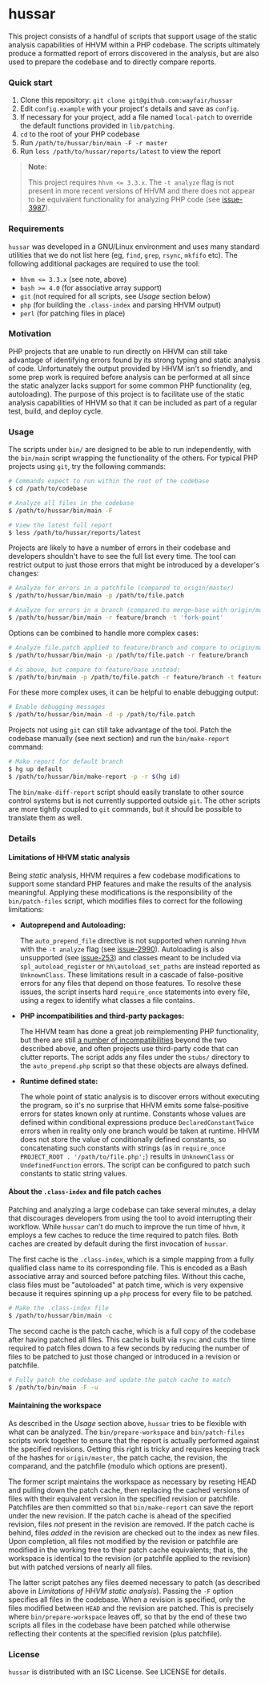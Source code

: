 # hussar

This project consists of a handful of scripts that support usage of the static
analysis capabilities of HHVM within a PHP codebase. The scripts ultimately
produce a formatted report of errors discovered in the analysis, but are also
used to prepare the codebase and to directly compare reports.


### Quick start

  1. Clone this repository: `git clone git@github.com:wayfair/hussar`
  2. Edit `config.example` with your project's details and save as `config`.
  3. If necessary for your project, add a file named `local-patch` to override
     the default functions provided in `lib/patching`.
  4. `cd` to the root of your PHP codebase
  5. Run `/path/to/hussar/bin/main -F -r master`
  6. Run `less /path/to/hussar/reports/latest` to view the report

  > **Note:**
  >
  > This project requires `hhvm <= 3.3.x`. The `-t analyze` flag is not present
  > in more recent versions of HHVM and there does not appear to be equivalent
  > functionality for analyzing PHP code (see [issue-3987][]).


### Requirements

`hussar` was developed in a GNU/Linux environment and uses many standard
utilities that we do not list here (eg, `find`, `grep`, `rsync`, `mkfifo` etc).
The following additional packages are required to use the tool:

   * `hhvm <= 3.3.x` (see note, above)
   * `bash >= 4.0` (for associative array support)
   * `git` (not required for all scripts, see *Usage* section below)
   * `php` (for building the `.class-index` and parsing HHVM output)
   * `perl` (for patching files in place)


### Motivation

PHP projects that are unable to run directly on HHVM can still take advantage of
identifying errors found by its strong typing and static analysis of code.
Unfortunately the output provided by HHVM isn't so friendly, and some prep work
is required before analysis can be performed at all since the static analyzer
lacks support for some common PHP functionality (eg, autoloading). The purpose
of this project is to facilitate use of the static analysis capabilities of HHVM
so that it can be included as part of a regular test, build, and deploy cycle.


### Usage

The scripts under `bin/` are designed to be able to run independently, with the
`bin/main` script wrapping the functionality of the others. For typical PHP
projects using `git`, try the following commands:

``` bash
# Commands expect to run within the root of the codebase
$ cd /path/to/codebase

# Analyze all files in the codebase
$ /path/to/hussar/bin/main -F

# View the latest full report
$ less /path/to/hussar/reports/latest
```

Projects are likely to have a number of errors in their codebase and developers
shouldn't have to see the full list every time. The tool can restrict output to
just those errors that might be introduced by a developer's changes:

``` bash
# Analyze for errors in a patchfile (compared to origin/master)
$ /path/to/hussar/bin/main -p /path/to/file.patch

# Analyze for errors in a branch (compared to merge-base with origin/master)
$ /path/to/hussar/bin/main -r feature/branch -t 'fork-point'
```

Options can be combined to handle more complex cases:

``` bash
# Analyze file.patch applied to feature/branch and compare to origin/master:
$ /path/to/hussar/bin/main -p /path/to/file.patch -r feature/branch

# As above, but compare to feature/base instead:
$ /path/to/bin/main -p /path/to/file.patch -r feature/branch -t feature/base
```

For these more complex uses, it can be helpful to enable debugging output:

``` bash
# Enable debugging messages
$ /path/to/hussar/bin/main -d -p /path/to/file.patch
```

Projects not using `git` can still take advantage of the tool. Patch the
codebase manually (see next section) and run the `bin/make-report` command:

``` bash
# Make report for default branch
$ hg up default
$ /path/to/hussar/bin/make-report -p -r $(hg id)
```

The `bin/make-diff-report` script should easily translate to other source
control systems but is not currently supported outside `git`. The other scripts
are more tightly coupled to `git` commands, but it should be possible to
translate them as well.


### Details

#### Limitations of HHVM static analysis

Being *static* analysis, HHVM requires a few codebase modifications to support
some standard PHP features and make the results of the analysis meaningful.
Applying these modifications is the responsibility of the `bin/patch-files`
script, which modifies files to correct for the following limitations:

   * **Autoprepend and Autoloading:**

     The `auto_prepend_file` directive is not supported when running `hhvm`
     with the `-t analyze` flag (see [issue-2990][]). Autoloading is also
     unsupported (see [issue-253][]) and classes meant to be included via
     `spl_autoload_register` or `hh\autoload_set_paths` are instead reported as
     `UnknownClass`. These limitations result in a cascade of false-positive
     errors for any files that depend on those features. To resolve these
     issues, the script inserts hard `require_once` statements into every file,
     using a regex to identify what classes a file contains.

   * **PHP incompatibilities and third-party packages:**

     The HHVM team has done a great job reimplementing PHP functionality, but
     there are still [a number of incompatibilities][incompatibilities] beyond
     the two described above, and often projects use third-party code that can
     clutter reports. The script adds any files under the `stubs/` directory to
     the `auto_prepend.php` script so that these objects are always defined.

   * **Runtime defined state:**

     The whole point of static analysis is to discover errors without executing
     the program, so it's no surprise that HHVM emits some false-positive errors
     for states known only at runtime. Constants whose values are defined within
     conditional expressions produce `DeclaredConstantTwice` errors when in
     reality only one branch would be taken at runtime. HHVM does not store the
     value of conditionally defined constants, so concatenating such constants
     with strings (as in `require_once PROJECT_ROOT . '/path/to/file.php';`)
     results in `UnknownClass` or `UndefinedFunction` errors. The script can be
     configured to patch such constants to static string values.

[issue-3987]: https://github.com/facebook/hhvm/issues/3987
[issue-2990]: https://github.com/facebook/hhvm/issues/2990
[issue-253]: https://github.com/facebook/hhvm/issues/253
[incompatibilities]: https://github.com/facebook/hhvm/issues?q=is%3Aopen+is%3Aissue+label%3A%22php5+incompatibility%22

#### About the `.class-index` and file patch caches

Patching and analyzing a large codebase can take several minutes, a delay that
discourages developers from using the tool to avoid interrupting their workflow.
While `hussar` can't do much to improve the run time of `hhvm`, it employs a few
caches to reduce the time required to patch files. Both caches are created by
default during the first invocation of `hussar`.

The first cache is the `.class-index`, which is a simple mapping from a fully
qualified class name to its corresponding file. This is encoded as a Bash
associative array and sourced before patching files. Without this cache, class
files must be "autoloaded" at patch time, which is very expensive because it
requires spinning up a `php` process for every file to be patched.

``` bash
# Make the .class-index file
$ /path/to/hussar/bin/main -c
```

The second cache is the patch cache, which is a full copy of the codebase after
having patched all files. This cache is built via `rsync` and cuts the time
required to patch files down to a few seconds by reducing the number of files to
be patched to just those changed or introduced in a revision or patchfile.

``` bash
# Fully patch the codebase and update the patch cache to match
$ /path/to/bin/main -F -u
```

#### Maintaining the workspace

As described in the *Usage* section above, `hussar` tries to be flexible with
what can be analyzed. The `bin/prepare-workspace` and `bin/patch-files` scripts
work together to ensure that the report is actually performed against the
specified revisions. Getting this right is tricky and requires keeping track of
the hashes for `origin/master`, the patch cache, the revision, the comparand,
and the patchfile (modulo which options are present).

The former script maintains the workspace as necessary by reseting HEAD and
pulling down the patch cache, then replacing the cached versions of files with
their equivalent version in the specified revision or patchfile. Patchfiles are
then committed so that `bin/make-report` can save the report under the new
revision.  If the patch cache is ahead of the specified revision, files *not*
present in the revision are removed. If the patch cache is behind, files *added*
in the revision are checked out to the index as new files. Upon completion, all
files not modified by the revision or patchfile are modified in the working tree
to their patch cache equivalents; that is, the workspace is identical to the
revision (or patchfile applied to the revision) but with patched versions of
nearly all files.

The latter script patches any files deemed necessary to patch (as described
above in *Limitations of HHVM static analysis*). Passing the `-F` option
specifies all files in the codebase. When a revision is specified, only the
files modified between `HEAD` and the revision are patched. This is precisely
where `bin/prepare-workspace` leaves off, so that by the end of these two
scripts all files in the codebase have been patched while otherwise reflecting
their contents at the specified revision (plus patchfile).


### License

`hussar` is distributed with an ISC License. See LICENSE for details.
